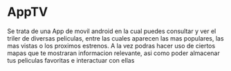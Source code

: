 # AppTV

Se trata de una App de movil android en la cual puedes consultar y ver el triler de diversas peliculas,
entre las cuales aparecen las mas populares, las mas vistas o los proximos estrenos. A la vez podras hacer
uso de ciertos mapas que te mostraran informacion relevante, asi como poder almacenar tus peliculas favoritas
e interactuar con ellas
